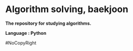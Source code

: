 # Algorithm solving, baekjoon

**The repository for studying algorithms.**

**Language : Python**

#NoCopyRight
